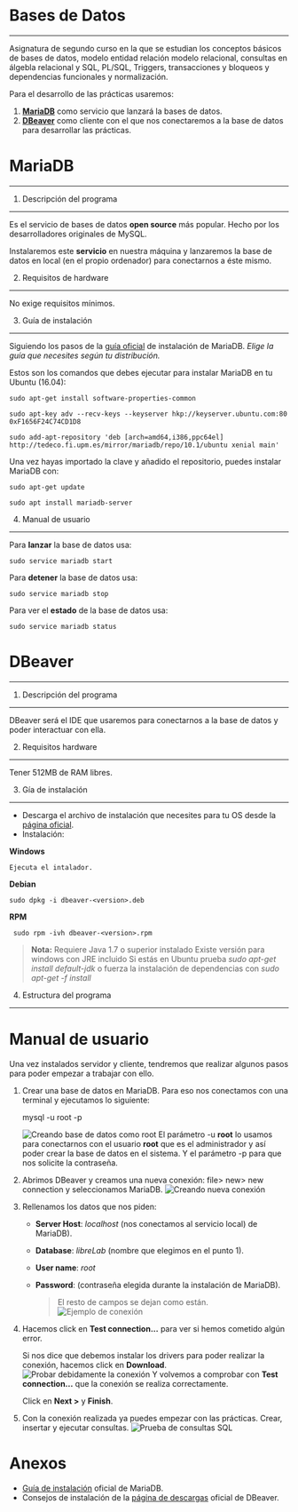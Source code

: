 **Bases de Datos**
==============
----------


Asignatura de segundo curso en la que se estudian los conceptos básicos de bases de datos, modelo entidad relación modelo relacional, consultas en álgebla relacional y SQL, PL/SQL, Triggers, transacciones y bloqueos y dependencias funcionales y normalización.

Para el desarrollo de las prácticas usaremos:

 1. **[MariaDB](https://mariadb.org/)** como servicio que lanzará la bases de datos.
 2. **[DBeaver](http://dbeaver.jkiss.org/)** como cliente con el que nos conectaremos a la base de datos para desarrollar las prácticas.
 
 

**MariaDB**
=======

----------

1. Descripción del programa
---------------------------
Es el servicio de bases de datos **open source** más popular. Hecho por los desarrolladores originales de MySQL.

Instalaremos este **servicio** en nuestra máquina y lanzaremos la base de datos en local (en el propio ordenador) para conectarnos a éste mismo.

2. Requisitos de hardware
-------------------------
No exige requisitos mínimos.

3. Guía de instalación
----------------------
Siguiendo los pasos de la [guía oficial](https://downloads.mariadb.org/mariadb/repositories) de instalación de MariaDB. *Elige la guía que necesites según tu distribución.*

Estos son los comandos que debes ejecutar para instalar MariaDB en tu Ubuntu (16.04):

    sudo apt-get install software-properties-common

    sudo apt-key adv --recv-keys --keyserver hkp://keyserver.ubuntu.com:80 0xF1656F24C74CD1D8

    sudo add-apt-repository 'deb [arch=amd64,i386,ppc64el] http://tedeco.fi.upm.es/mirror/mariadb/repo/10.1/ubuntu xenial main'

Una vez hayas importado la clave y añadido el repositorio, puedes instalar MariaDB con:

    sudo apt-get update

    sudo apt install mariadb-server

4. Manual de usuario
--------------------

Para **lanzar** la base de datos usa:

    sudo service mariadb start
Para **detener** la base de datos usa:

    sudo service mariadb stop
Para ver el **estado** de la base de datos usa:

    sudo service mariadb status

**DBeaver**
=======
----------

1. Descripción del programa
---------------------------

DBeaver será el IDE que usaremos para conectarnos a la base de datos y poder interactuar con ella.

 2. Requisitos hardware
----------------------
Tener 512MB de RAM libres.

 3. Gía de instalación
---------------------

 - Descarga el archivo de instalación que necesites para tu OS desde la [página oficial](http://dbeaver.jkiss.org/download/).
 - Instalación:

**Windows** 	

    Ejecuta el intalador.

 
**Debian**  

    sudo dpkg -i dbeaver-<version>.deb

 
 **RPM**
 

     sudo rpm -ivh dbeaver-<version>.rpm

> **Nota:**
> Requiere Java 1.7 o superior instalado
> Existe versión para windows con JRE incluido
> Si estás en Ubuntu prueba *sudo apt-get install default-jdk*
> o fuerza la instalación de dependencias con *sudo apt-get -f install*

4. Estructura del programa
--------------------------


**Manual de usuario**
=================
Una vez instalados servidor y cliente, tendremos que realizar algunos pasos para poder empezar a trabajar con ello.

1. Crear una base de datos en MariaDB. Para eso nos conectamos con una terminal y ejecutamos lo siguiente:

    mysql -u root -p

	![Creando base de datos como root](https://github.com/LibreLabUCM/LiberarFdI/blob/master/Bases%20de%20Datos/images/entorno001.png?raw=true)
	El parámetro -u **root** lo usamos para conectarnos con el usuario **root** que es el administrador y así poder crear la base de datos en el sistema. Y el parámetro -p para que nos solicite la contraseña.

2. Abrimos DBeaver y creamos una nueva conexión: file> new> new connection y seleccionamos MariaDB.
![Creando nueva conexión](https://github.com/LibreLabUCM/LiberarFdI/blob/master/Bases%20de%20Datos/images/entorno002.png?raw=true)

3. Rellenamos los datos que nos piden:
	- **Server Host**: *localhost* (nos conectamos al servicio local)
 de MariaDB).
	- **Database**: *libreLab* (nombre que elegimos en el punto 1).
	- **User name**: *root*
	- **Password**: (contraseña elegida durante la instalación de MariaDB).

		> El resto de campos se dejan como están.
	![Ejemplo de conexión](https://github.com/LibreLabUCM/LiberarFdI/blob/master/Bases%20de%20Datos/images/entorno003.png?raw=true)

4. Hacemos click en **Test connection...** para ver si hemos cometido algún error.
	
	Si nos dice que debemos instalar los drivers para poder realizar la conexión, hacemos click en **Download**.
	![Probar debidamente la conexión](https://github.com/LibreLabUCM/LiberarFdI/blob/master/Bases%20de%20Datos/images/entorno004.png?raw=true)
	Y volvemos a comprobar con **Test connection...** que la conexión se realiza correctamente.
	
	Click en **Next >** y **Finish**.
	
5. Con la conexión realizada ya puedes empezar con las prácticas. Crear, insertar y ejecutar consultas.
![Prueba de consultas SQL](https://github.com/LibreLabUCM/LiberarFdI/blob/master/Bases%20de%20Datos/images/entorno005.png?raw=true)


**Anexos**
======

 - [Guía de instalación](https://downloads.mariadb.org/mariadb/repositories) oficial de MariaDB.
 - Consejos de instalación de la [página de descargas](http://dbeaver.jkiss.org/download/) oficial de DBeaver.